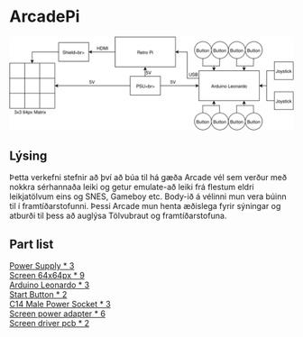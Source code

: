 # ArcadePi

![Image](arcadePi.svg)

## Lýsing
Þetta verkefni stefnir að því að búa til há gæða Arcade vél sem verður með nokkra sérhannaða leiki og getur emulate-að leiki frá flestum eldri leikjatölvum eins og SNES, Gameboy etc. Body-ið á vélinni mun vera búinn til í framtíðarstofunni. Þessi Arcade mun henta æðislega fyrir sýningar og atburði til þess að auglýsa Tölvubraut og framtíðarstofuna.

## Part list
[Power Supply * 3](https://www.meanwell-web.com/en-gb/ac-dc-single-output-enclosed-power-supply-output-rs--25--5)<br>
[Screen 64x64px * 9](https://www.adafruit.com/product/3649)<br>
[Arduino Leonardo * 3](https://store.arduino.cc/leonardo)<br>
[Start Button * 2](https://www.adafruit.com/product/1188)<br>
[C14 Male Power Socket * 3](https://www.amazon.com/URBEST-Socket-Module-Switch-Terminals/dp/B06XNMT3WL/ref=sr_1_1_sspa?keywords=C14+Inlet+Male+Plug+Power+Socket&qid=1552381915&s=gateway&sr=8-1-spons&psc=1)<br>
[Screen power adapter * 6](https://www.adafruit.com/product/3211)<br>
[Screen driver pcb * 2](https://www.adafruit.com/product/2345)
